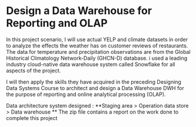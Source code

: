 # Design a Data Warehouse for Reporting and OLAP

In this project scenario, I will use actual YELP and climate datasets in order to analyze the effects the weather has on customer reviews of restaurants. The data for temperature and precipitation observations are from the Global Historical Climatology Network-Daily (GHCN-D) database. i  used a leading industry cloud-native data warehouse system called Snowflake for all aspects of the project.

I will then apply the skills they have acquired in the preceding Designing Data Systems Course to architect and design a Data Warehouse DWH for the purpose of reporting and online analytical processing (OLAP).

Data architecture system designed : **Staging area > Operation data store > Data warehouse
**
The zip file contains a report on the work done to complete this project
